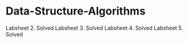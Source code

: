 # Data-Structure-Algorithms
Labsheet 2. Solved
Labsheet 3. Solved
Labsheet 4. Solved
Labsheet 5. Solved
